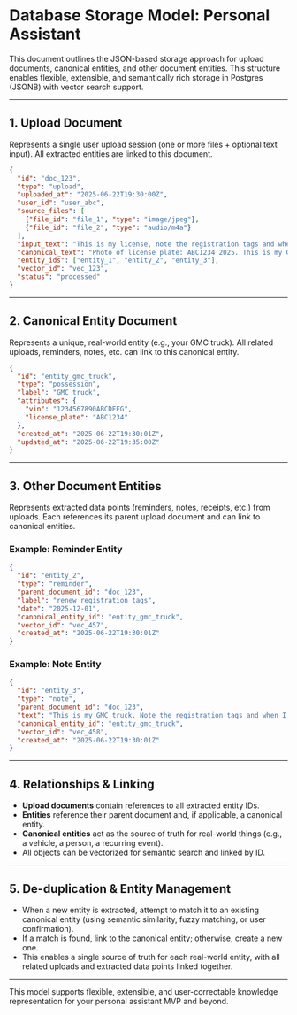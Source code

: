# Database Storage Model: Personal Assistant

This document outlines the JSON-based storage approach for upload documents, canonical entities, and other document entities. This structure enables flexible, extensible, and semantically rich storage in Postgres (JSONB) with vector search support.

---

## 1. Upload Document
Represents a single user upload session (one or more files + optional text input). All extracted entities are linked to this document.

```json
{
  "id": "doc_123",
  "type": "upload",
  "uploaded_at": "2025-06-22T19:30:00Z",
  "user_id": "user_abc",
  "source_files": [
    {"file_id": "file_1", "type": "image/jpeg"},
    {"file_id": "file_2", "type": "audio/m4a"}
  ],
  "input_text": "This is my license, note the registration tags and when I will need to renew.",
  "canonical_text": "Photo of license plate: ABC1234 2025. This is my GMC truck. Note the registration tags and when I will need to renew.",
  "entity_ids": ["entity_1", "entity_2", "entity_3"],
  "vector_id": "vec_123",
  "status": "processed"
}
```

---

## 2. Canonical Entity Document
Represents a unique, real-world entity (e.g., your GMC truck). All related uploads, reminders, notes, etc. can link to this canonical entity.

```json
{
  "id": "entity_gmc_truck",
  "type": "possession",
  "label": "GMC truck",
  "attributes": {
    "vin": "1234567890ABCDEFG",
    "license_plate": "ABC1234"
  },
  "created_at": "2025-06-22T19:30:01Z",
  "updated_at": "2025-06-22T19:35:00Z"
}
```

---

## 3. Other Document Entities
Represents extracted data points (reminders, notes, receipts, etc.) from uploads. Each references its parent upload document and can link to canonical entities.

### Example: Reminder Entity
```json
{
  "id": "entity_2",
  "type": "reminder",
  "parent_document_id": "doc_123",
  "label": "renew registration tags",
  "date": "2025-12-01",
  "canonical_entity_id": "entity_gmc_truck",
  "vector_id": "vec_457",
  "created_at": "2025-06-22T19:30:01Z"
}
```

### Example: Note Entity
```json
{
  "id": "entity_3",
  "type": "note",
  "parent_document_id": "doc_123",
  "text": "This is my GMC truck. Note the registration tags and when I will need to renew.",
  "canonical_entity_id": "entity_gmc_truck",
  "vector_id": "vec_458",
  "created_at": "2025-06-22T19:30:01Z"
}
```

---

## 4. Relationships & Linking
- **Upload documents** contain references to all extracted entity IDs.
- **Entities** reference their parent document and, if applicable, a canonical entity.
- **Canonical entities** act as the source of truth for real-world things (e.g., a vehicle, a person, a recurring event).
- All objects can be vectorized for semantic search and linked by ID.

---

## 5. De-duplication & Entity Management
- When a new entity is extracted, attempt to match it to an existing canonical entity (using semantic similarity, fuzzy matching, or user confirmation).
- If a match is found, link to the canonical entity; otherwise, create a new one.
- This enables a single source of truth for each real-world entity, with all related uploads and extracted data points linked together.

---

This model supports flexible, extensible, and user-correctable knowledge representation for your personal assistant MVP and beyond.
